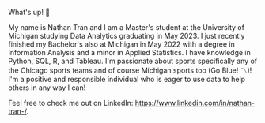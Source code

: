 What's up! 👋 

My name is Nathan Tran and I am a Master's student at the University of Michigan studying Data Analytics graduating in May 2023. 
I just recently finished my Bachelor's also at Michigan in May 2022 with a degree in Information Analysis and a minor in Applied Statistics.
I have knowledge in Python, SQL, R, and Tableau. 
I'm passionate about sports specifically any of the Chicago sports teams and of course Michigan sports too (Go Blue! 〽️)! 
I'm a positive and responsible individual who is eager to use data to help others in any way I can!


Feel free to check me out on LinkedIn: https://www.linkedin.com/in/nathan-tran-/.
